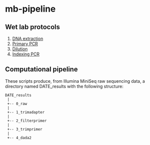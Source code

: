 # mb-pipeline

## Wet lab protocols

1. [DNA extraction](https://github.com/bpetrone/mb-pipeline/blob/dfafcbb40f3d22f5a231bf532930bf5d98162f80/protocols/1_dna_extraction.md)
2. [Primary PCR](https://github.com/bpetrone/mb-pipeline/blob/dfafcbb40f3d22f5a231bf532930bf5d98162f80/protocols/2_primary_pcr.md)
3. [Dilution](https://github.com/bpetrone/mb-pipeline/blob/dfafcbb40f3d22f5a231bf532930bf5d98162f80/protocols/3_dilution.md)
4. [Indexing PCR](https://github.com/bpetrone/mb-pipeline/blob/dfafcbb40f3d22f5a231bf532930bf5d98162f80/protocols/4_indexing_pcr.md)

## Computational pipeline

These scripts  produce, from Illumina MiniSeq raw sequencing data, a directory named DATE_results with the following structure:

```
DATE_results
 |
 +-- 0_raw
 |    
 +-- 1_trimadapter
 | 
 +-- 2_filterprimer
 |    
 +-- 3_trimprimer
 |    
 +-- 4_dada2
 ```
